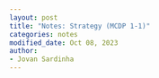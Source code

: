 ```yaml
---
layout: post
title: "Notes: Strategy (MCDP 1-1)"
categories: notes
modified_date: Oct 08, 2023
author:
- Jovan Sardinha
---
```

